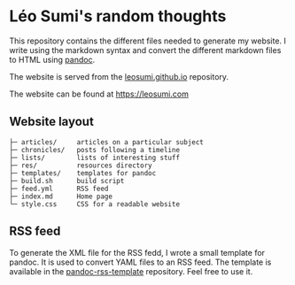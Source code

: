 # Léo Sumi's random thoughts

This repository contains the different files needed to generate my website. I write using the markdown syntax and convert the different markdown files to HTML using [pandoc](http://pandoc.org/).

The website is served from the [leosumi.github.io](https://github.com/leosumi/leosumi.github.io) repository.

The website can be found at https://leosumi.com

## Website layout

    ├─ articles/     articles on a particular subject
    ├─ chronicles/   posts following a timeline
    ├─ lists/        lists of interesting stuff
    ├─ res/          resources directory
    ├─ templates/    templates for pandoc
    ├─ build.sh      build script
    ├─ feed.yml      RSS feed
    ├─ index.md      Home page
    └─ style.css     CSS for a readable website

## RSS feed

To generate the XML file for the RSS fedd, I wrote a small template for pandoc. It is used to convert YAML files to an RSS feed. The template is available in the [pandoc-rss-template](https://github.com/leosumi/pandoc-rss-template) repository. Feel free to use it.
